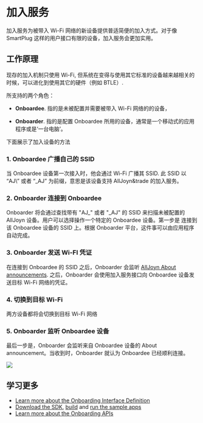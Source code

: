 # 加入服务

加入服务为被带入 Wi-Fi 网络的新设备提供普适简便的加入方式。对于像 SmartPlug 这样的用户接口有限的设备，加入服务会更加实用。


## 工作原理

现存的加入机制只使用 Wi-Fi, 但系统在变得与使用其它标准的设备越来越相关的时候，可以进化到使用其它的硬件（例如 BTLE）.

所支持的两个角色：

* **Onboardee**. 指的是未被配置并需要被带入 Wi-Fi 网络的的设备，

* **Onboarder**. 指的是配置 Onboardee 所用的设备，通常是一个移动式的应用程序或是‘一台电脑’。

下面展示了加入设备的方法

### 1. Onboardee 广播自己的 SSID

当 Onboardee 设备第一次接入时，他会通过 Wi-Fi 广播其 SSID. 此 SSID 以 “AJ\” 或者 “\_AJ” 为前缀，意思是该设备支持 AllJoyn&trade 的加入服务。

### 2. Onboarder 连接到 Onboardee

Onboarder 将会通过查找带有 "AJ\_" 或者 "\_AJ" 的 SSID 来扫描未被配置的 AllJoyn 设备。用户可以选择操作一个特定的 Onboardee 设备。第一步是
连接到该 Onboardee 设备的 SSID 上。根据 Onboarder 平台，这件事可以由应用程序自动完成。


### 3. Onboarder 发送 Wi-FI 凭证

在连接到 Onboardee 的 SSID 之后，Onboarder 会监听 [AllJoyn About announcements][about-announcement]. 之后，Onboarder 会使用加入服务接口向
Onboardee 设备发送目标 Wi-Fi 网络的凭证。


### 4. 切换到目标 Wi-Fi 

两方设备都将会切换到目标 Wi-Fi 网络

### 5. Onboarder 监听 Onboardee 设备

最后一步是，Onboarder 会监听来自 Onboardee 设备的 About announcement。当收到时，Onboarder 就认为 Onboardee 已经顺利连接。


![][onboarding-state-diagram]

[onboarding-state-diagram]: /files/learn/onboarding-state-diagram.png

## 学习更多

* [Learn more about the Onboarding Interface Definition][onboarding-interface]
* [Download the SDK][download], [build][build] and
  [run the sample apps][sample-apps]
* [Learn more about the Onboarding APIs][api-guide]

[about-announcement]: /learn/core/about-announcement
[onboarding-interface]: /learn/base-services/onboarding/interface
[download]: https://allseenalliance.org/framework/download
[build]: /develop/building
[sample-apps]: /develop/run-sample-apps/onboarding
[api-guide]: /develop/api-guide/onboarding
